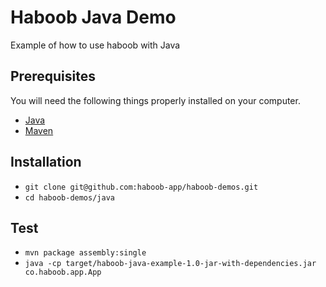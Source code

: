 # Haboob Java Demo
Example of how to use haboob with Java

## Prerequisites

You will need the following things properly installed on your computer.

* [Java](http://www.oracle.com/technetwork/java/javase/downloads/index.html)
* [Maven](https://maven.apache.org/download.cgi)

## Installation

* `git clone git@github.com:haboob-app/haboob-demos.git`
* `cd haboob-demos/java`

## Test

* `mvn package assembly:single`
* `java -cp target/haboob-java-example-1.0-jar-with-dependencies.jar co.haboob.app.App`